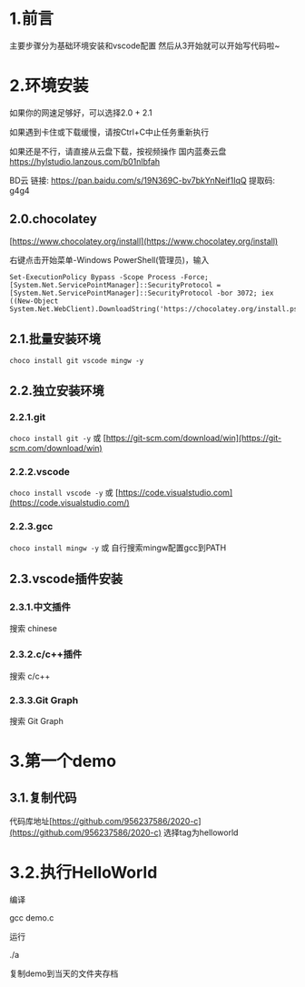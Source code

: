 # 1.前言
主要步骤分为基础环境安装和vscode配置
然后从3开始就可以开始写代码啦~

# 2.环境安装
如果你的网速足够好，可以选择2.0 + 2.1

如果遇到卡住或下载缓慢，请按Ctrl+C中止任务重新执行

如果还是不行，请直接从云盘下载，按视频操作
国内蓝奏云盘 https://hylstudio.lanzous.com/b01nlbfah

BD云
链接: https://pan.baidu.com/s/19N369C-bv7bkYnNeif1IqQ 
提取码: g4g4 
## 2.0.chocolatey 
[https://www.chocolatey.org/install](https://www.chocolatey.org/install)

右键点击开始菜单-Windows PowerShell(管理员)，输入
```
Set-ExecutionPolicy Bypass -Scope Process -Force; [System.Net.ServicePointManager]::SecurityProtocol = [System.Net.ServicePointManager]::SecurityProtocol -bor 3072; iex ((New-Object System.Net.WebClient).DownloadString('https://chocolatey.org/install.ps1'))
```
## 2.1.批量安装环境
`choco install git vscode mingw -y`
## 2.2.独立安装环境
### 2.2.1.git
`choco install git -y`
或
[https://git-scm.com/download/win](https://git-scm.com/download/win)
### 2.2.2.vscode
`choco install vscode -y`
或
[https://code.visualstudio.com](https://code.visualstudio.com/)
### 2.2.3.gcc
`choco install mingw -y`
或
自行搜索mingw配置gcc到PATH

## 2.3.vscode插件安装
### 2.3.1.中文插件
搜索 chinese
### 2.3.2.c/c++插件
搜索 c/c++
### 2.3.3.Git Graph
搜索 Git Graph

# 3.第一个demo
## 3.1.复制代码
代码库地址[https://github.com/956237586/2020-c](https://github.com/956237586/2020-c)
选择tag为helloworld
# 3.2.执行HelloWorld
编译

gcc demo.c

运行

./a

复制demo到当天的文件夹存档
